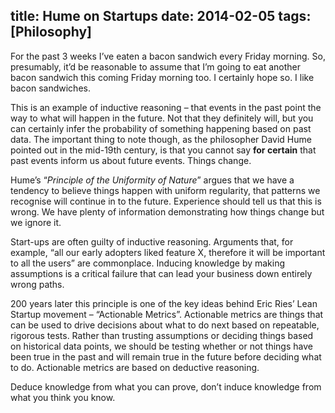 title: Hume on Startups
date: 2014-02-05
tags: [Philosophy]
---
For the past 3 weeks I’ve eaten a bacon sandwich every Friday morning. So, presumably, it’d be reasonable to assume that I’m going to eat another bacon sandwich this coming Friday morning too. I certainly hope so. I like bacon sandwiches.

This is an example of inductive reasoning – that events in the past point the way to what will happen in the future. Not that they definitely will, but you can certainly infer the probability of something happening based on past data. The important thing to note though, as the philosopher David Hume pointed out in the mid-19th century, is that you cannot say **for certain** that past events inform us about future events. Things change.
<!-- more -->
Hume’s “*Principle of the Uniformity of Nature*” argues that we have a tendency to believe things happen with uniform regularity, that patterns we recognise will continue in to the future. Experience should tell us that this is wrong. We have plenty of information demonstrating how things change but we ignore it.

Start-ups are often guilty of inductive reasoning. Arguments that, for example, “all our early adopters liked feature X, therefore it will be important to all the users” are commonplace. Inducing knowledge by making assumptions is a critical failure that can lead your business down entirely wrong paths.

200 years later this principle is one of the key ideas behind Eric Ries’ Lean Startup movement – “Actionable Metrics”. Actionable metrics are things that can be used to drive decisions about what to do next based on repeatable, rigorous tests. Rather than trusting assumptions or deciding things based on historical data points, we should be testing whether or not things have been true in the past and will remain true in the future before deciding what to do. Actionable metrics are based on deductive reasoning.

Deduce knowledge from what you can prove, don’t induce knowledge from what you think you know.